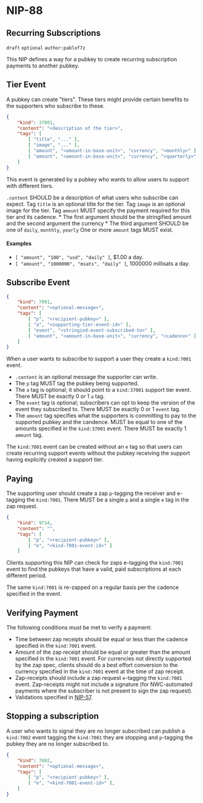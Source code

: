 NIP-88
======

Recurring Subscriptions
-----------------------

`draft` `optional` `author:pablof7z`

This NIP defines a way for a pubkey to create recurring subscription payments to another pubkey.

## Tier Event
A pubkey can create "tiers". These tiers might provide certain benefits to the supporters who subscribe to these.

```json
{
    "kind": 37001,
    "content": "<description of the tier>",
    "tags": [
        [ "title", "..." ],
        [ "image", "..." ],
        [ "amount", "<amount-in-base-unit>", "currency", "<monthly>" ],
        [ "amount", "<amount-in-base-unit>", "currency", "<quarterly>" ]
    ]
}
```

This event is generated by a pubkey who wants to allow users to support with different tiers.

`.content` SHOULD be a description of what users who subscribe can expect.
Tag `title` is an optional title for the tier.
Tag `image` is an optional image for the tier.
Tag `amount` MUST specify the payment required for this tier and its cadence.
    * The first argument should be the stringified amount and the second argument the currency
    * The third argument SHOULD be one of `daily`, `monthly`, `yearly`
One or more `amount` tags MUST exist.

#### Examples
* `[ "amount", "100", "usd", "daily" ]`, $1.00 a day.
* `[ "amount", "1000000", "msats", "daily" ]`, 1000000 millisats a day.

## Subscribe Event

```json
{
    "kind": 7001,
    "content": "<optional-message>",
    "tags": [
        [ "p", "<recipient-pubkey>" ],
        [ "a", "<supporting-tier-event-id>" ],
        [ "event", "<stringied-event-subscribed-to>" ],
        [ "amount", "<amount-in-base-unit>", "currency", "<cadence>" ]
    ]
}
```

When a user wants to subscribe to support a user they create a `kind:7001` event.

* `.content` is an optional message the supporter can write.
* The `p` tag MUST tag the pubkey being supported.
* The `a` tag is optional; it should point to a `kind:37001` support tier event. There MUST be exactly 0 or 1 `a` tag.
* The `event` tag is optional; subscribers can opt to keep the version of the event they subscribed to. There MUST be exactly 0 or 1 `event` tag.
* The `amount` tag specifies what the supporters is committing to pay to the supported pubkey and the candence. MUST be equal to one of the amounts specified in the `kind:37001` event. There MUST be exactly 1 `amount` tag.

The `kind:7001` event can be created without an `e` tag so that users can create recurring support events without the pubkey receiving the support having explicitly created a support tier.

## Paying
The supporting user should create a zap `p`-tagging the receiver and e-tagging the `kind:7001`. There MUST be a single `p` and a single `e` tag in the zap request.

```json
{
    "kind": 9734,
    "content": "",
    "tags": [
        [ "p", "<recipient-pubkey>" ],
        [ "e", "<kind-7001-event-id>" ]
    ]
```

Clients supporting this NIP can check for zaps e-tagging the `kind:7001` event to find the pubkeys that have a valid, paid subscriptions at each different period.

The same `kind:7001` is re-zapped on a regular basis per the cadence specified in the event.

## Verifying Payment
The following conditions must be met to verify a payment:

* Time between zap receipts should be equal or less than the cadence specified in the `kind:7001` event.
* Amount of the zap receipt should be equal or greater than the amount specified in the `kind:7001` event. For currencies not directly supported by the zap spec, clients should do a best effort conversion to the currency specified in the `kind:7001` event at the time of zap receipt.
* Zap-receipts should include a zap request `e`-tagging the `kind:7001` event. Zap-receipts might not include a signature (for NWC-automated payments where the subscriber is not present to sign the zap request).
* Validations specified in [NIP-57](https://github.com/nostr-protocol/nips/blob/master/57.md).

## Stopping a subscription
A user who wants to signal they are no longer subscribed can publish a `kind:7002` event tagging the `kind:7001` they are stopping and `p`-tagging the pubkey they are no longer subscribed to.

```json
{
    "kind": 7002,
    "content": "<optional-message>",
    "tags": [
        [ "p", "<recipient-pubkey>" ],
        [ "e", "<kind-7001-event-id>" ],
    ]
}
```